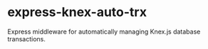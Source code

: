 # express-knex-auto-trx

Express middleware for automatically managing Knex.js database transactions.
